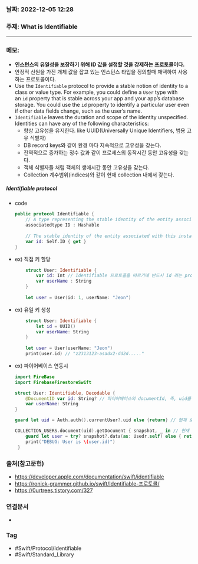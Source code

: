 ### 날짜: 2022-12-05 12:28

### 주제:  What is Identifiable
---
### 메모: 
- **인스턴스의 유일성을 보장하기 위해 ID 값을 설정할 것을 강제하는 프로토콜이다.**
- 안정적 신원을 가진 개체 값을 잡고 있는 인스턴스 타입을 정의할때 채택하여 사용하는 프로토콜이다.
- Use the `Identifiable` protocol to provide a stable notion of identity to a class or value type. For example, you could define a `User` type with an `id` property that is stable across your app and your app’s database storage. You could use the `id` property to identify a particular user even if other data fields change, such as the user’s name.
- `Identifiable` leaves the duration and scope of the identity unspecified. Identities can have any of the following characteristics:
	- 항상 고유성을 유지한다. like UUID(Universally Unique Identifiers, 범용 고유 식별자)
	- DB record keys와 같이 환경 마다 지속적으로 고유성을 갖는다.
	- 전역적으로 증가하는 정수 값과 같이 프로세스의 동작시간 동안 고유성을 갖는다.
	- 객체 식별자들 처럼 객체의 생애시간 동안 고유성을 갖는다. 
	- Collection 계수범위(indices)와 같이 현재 collection 내에서 갖는다. 
##### Identifiable protocol
- code
	~~~ swift 
	public protocol Identifiable { 
		// A type representing the stable identity of the entity associated with an instance.
		associatedtype ID : Hashable
		
		// The stable identity of the entity associated with this instance. 
		var id: Self.ID { get }
	}
	~~~
- ex) 직접 키 할당
	~~~ swift
		struct User: Identifiable { 
			var id: Int // Identifiable 프로토콜을 따르기에 반드시 id 라는 property를 가지고 있어야 한다. 
			var userName : String
		}
		
		let user = User(id: 1, userName: "Jeon")
	~~~
- ex) 유일 키 생성 
	~~~ swift 
		struct User: Identifiable { 
			let id = UUID() 
			var userName: String 
		}
		
		let user = User(userName: "Jeon")
		print(user.id) // "z2313123-asadx2-dd2d....."
	~~~
- ex) 파이어베이스 연동시
	~~~ swift
	import FireBase 
	import FirebaseFirestoreSwift
	
	struct User: Identifiable, Decodable { 
		@DocumentID var id: String? // 파이어베이스의 documentId, 즉, uid를 매핑받을 프로퍼티 
		var userName: String
	}
	
	guard let uid = Auth.auth().currentUser?.uid else {return} // 현재 로그인 유저의 id를 가져오기 
	
	COLLECTION_USERS.document(uid).getDocument { snapshot, _ in // 현재 유저 id를 가지는 필드를 가져오기
		guard let user = try? snapshot?.data(as: Usedr.self) else { return }
		print("DEBUG: User is \(user.id)")  
	 } 
	~~~
### 출처(참고문헌) 
- https://developer.apple.com/documentation/swift/identifiable
- https://ronick-grammer.github.io/swift/Identifiable-프로토콜/
- https://0urtrees.tistory.com/327
### 연결문서 
- 
### Tag
- #Swift/Protocol/Identifiable
- #Swift/Standard_Library